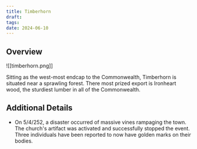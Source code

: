 ```yaml
---
title: Timberhorn
draft: 
tags: 
date: 2024-06-10
---
```

## Overview

![[timberhorn.png]]

Sitting as the west-most endcap to the Commonwealth, Timberhorn is situated near a sprawling forest. There most prized export is Ironheart wood, the sturdiest lumber in all of the Commonwealth.
## Additional Details

- On 5/4/252, a disaster occurred of massive vines rampaging the town. The church's artifact was activated and successfully stopped the event. Three individuals have been reported to now have golden marks on their bodies.